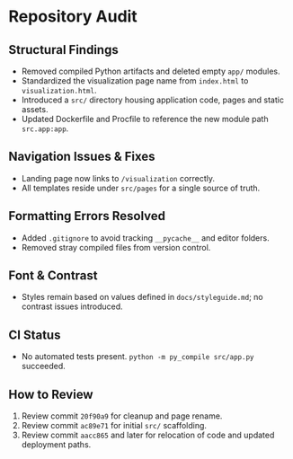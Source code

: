 # Repository Audit

## Structural Findings
- Removed compiled Python artifacts and deleted empty `app/` modules.
- Standardized the visualization page name from `index.html` to `visualization.html`.
- Introduced a `src/` directory housing application code, pages and static assets.
- Updated Dockerfile and Procfile to reference the new module path `src.app:app`.

## Navigation Issues & Fixes
- Landing page now links to `/visualization` correctly.
- All templates reside under `src/pages` for a single source of truth.

## Formatting Errors Resolved
- Added `.gitignore` to avoid tracking `__pycache__` and editor folders.
- Removed stray compiled files from version control.

## Font & Contrast
- Styles remain based on values defined in `docs/styleguide.md`; no contrast issues introduced.

## CI Status
- No automated tests present. `python -m py_compile src/app.py` succeeded.

## How to Review
1. Review commit `20f90a9` for cleanup and page rename.
2. Review commit `ac89e71` for initial `src/` scaffolding.
3. Review commit `aacc865` and later for relocation of code and updated deployment paths.
